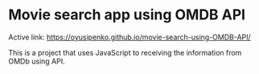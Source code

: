 # Movie search app using OMDB API

Active link: https://oyusipenko.github.io/movie-search-using-OMDB-API/

This is a project that uses JavaScript to receiving the information from OMDb using API.

